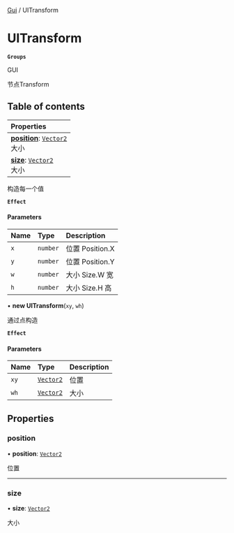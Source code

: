 [Gui](../groups/Gui.Gui.md) / UITransform

# UITransform <Badge type="tip" text="Class" /> <Score text="UITransform" />

**`Groups`**

GUI

节点Transform

## Table of contents

| Properties |
| :-----|
| **[position](UI.UITransform.md#position)**: [`Vector2`](Type.Vector2.md) <br> 大小|
| **[size](UI.UITransform.md#size)**: [`Vector2`](Type.Vector2.md) <br> 大小|

构造每一个值

**`Effect`**


#### Parameters

| Name | Type | Description |
| :------ | :------ | :------ |
| `x` | `number` | 位置 Position.X |
| `y` | `number` |  位置 Position.Y |
| `w` | `number` | 大小 Size.W 宽 |
| `h` | `number` | 大小 Size.H 高 |

• **new UITransform**(`xy`, `wh`)

通过点构造

**`Effect`**


#### Parameters

| Name | Type | Description |
| :------ | :------ | :------ |
| `xy` | [`Vector2`](Type.Vector2.md) | 位置 |
| `wh` | [`Vector2`](Type.Vector2.md) | 大小 |

## Properties

### position <Score text="position" /> 

• **position**: [`Vector2`](Type.Vector2.md)

位置

___

### size <Score text="size" /> 

• **size**: [`Vector2`](Type.Vector2.md)

大小
